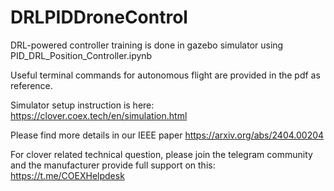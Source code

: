 # DRLPIDDroneControl
DRL-powered controller training is done in gazebo simulator using PID_DRL_Position_Controller.ipynb

Useful terminal commands for autonomous flight are provided in the pdf as reference.

Simulator setup instruction is here: https://clover.coex.tech/en/simulation.html

Please find more details in our IEEE paper https://arxiv.org/abs/2404.00204

For clover related technical question, please join the telegram community and the manufacturer provide full support on this: https://t.me/COEXHelpdesk

